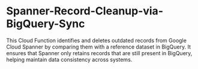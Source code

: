 # Spanner-Record-Cleanup-via-BigQuery-Sync
This Cloud Function identifies and deletes outdated records from Google Cloud Spanner by comparing them with a reference dataset in BigQuery.  It ensures that Spanner only retains records that are still present in BigQuery, helping maintain data consistency across systems.
